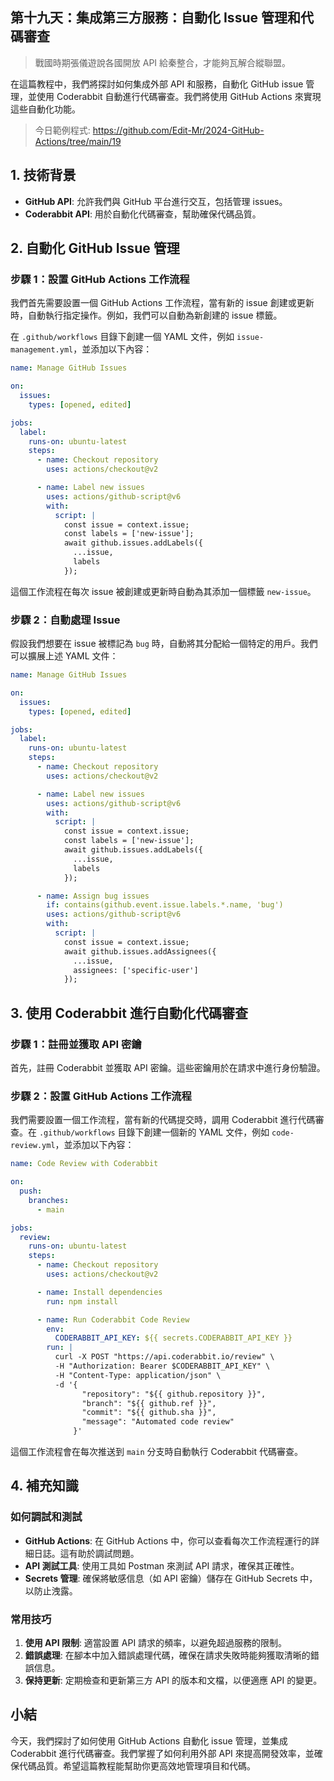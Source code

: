 ## 第十九天：**集成第三方服務：自動化 Issue 管理和代碼審查**

> 戰國時期張儀遊說各國開放 API 給秦整合，才能夠瓦解合縱聯盟。

在這篇教程中，我們將探討如何集成外部 API 和服務，自動化 GitHub issue 管理，並使用 Coderabbit 自動進行代碼審查。我們將使用 GitHub Actions 來實現這些自動化功能。

> 今日範例程式: <https://github.com/Edit-Mr/2024-GitHub-Actions/tree/main/19>

## **1. 技術背景**

- **GitHub API**: 允許我們與 GitHub 平台進行交互，包括管理 issues。
- **Coderabbit API**: 用於自動化代碼審查，幫助確保代碼品質。

## **2. 自動化 GitHub Issue 管理**

### **步驟 1：設置 GitHub Actions 工作流程**

我們首先需要設置一個 GitHub Actions 工作流程，當有新的 issue 創建或更新時，自動執行指定操作。例如，我們可以自動為新創建的 issue 標籤。

在 `.github/workflows` 目錄下創建一個 YAML 文件，例如 `issue-management.yml`，並添加以下內容：

```yaml
name: Manage GitHub Issues

on:
  issues:
    types: [opened, edited]

jobs:
  label:
    runs-on: ubuntu-latest
    steps:
      - name: Checkout repository
        uses: actions/checkout@v2

      - name: Label new issues
        uses: actions/github-script@v6
        with:
          script: |
            const issue = context.issue;
            const labels = ['new-issue'];
            await github.issues.addLabels({
              ...issue,
              labels
            });
```

這個工作流程在每次 issue 被創建或更新時自動為其添加一個標籤 `new-issue`。

### **步驟 2：自動處理 Issue**

假設我們想要在 issue 被標記為 `bug` 時，自動將其分配給一個特定的用戶。我們可以擴展上述 YAML 文件：

```yaml
name: Manage GitHub Issues

on:
  issues:
    types: [opened, edited]

jobs:
  label:
    runs-on: ubuntu-latest
    steps:
      - name: Checkout repository
        uses: actions/checkout@v2

      - name: Label new issues
        uses: actions/github-script@v6
        with:
          script: |
            const issue = context.issue;
            const labels = ['new-issue'];
            await github.issues.addLabels({
              ...issue,
              labels
            });

      - name: Assign bug issues
        if: contains(github.event.issue.labels.*.name, 'bug')
        uses: actions/github-script@v6
        with:
          script: |
            const issue = context.issue;
            await github.issues.addAssignees({
              ...issue,
              assignees: ['specific-user']
            });
```

## **3. 使用 Coderabbit 進行自動化代碼審查**

### **步驟 1：註冊並獲取 API 密鑰**

首先，註冊 Coderabbit 並獲取 API 密鑰。這些密鑰用於在請求中進行身份驗證。

### **步驟 2：設置 GitHub Actions 工作流程**

我們需要設置一個工作流程，當有新的代碼提交時，調用 Coderabbit 進行代碼審查。在 `.github/workflows` 目錄下創建一個新的 YAML 文件，例如 `code-review.yml`，並添加以下內容：

```yaml
name: Code Review with Coderabbit

on:
  push:
    branches:
      - main

jobs:
  review:
    runs-on: ubuntu-latest
    steps:
      - name: Checkout repository
        uses: actions/checkout@v2

      - name: Install dependencies
        run: npm install

      - name: Run Coderabbit Code Review
        env:
          CODERABBIT_API_KEY: ${{ secrets.CODERABBIT_API_KEY }}
        run: |
          curl -X POST "https://api.coderabbit.io/review" \
          -H "Authorization: Bearer $CODERABBIT_API_KEY" \
          -H "Content-Type: application/json" \
          -d '{
                "repository": "${{ github.repository }}",
                "branch": "${{ github.ref }}",
                "commit": "${{ github.sha }}",
                "message": "Automated code review"
              }'
```

這個工作流程會在每次推送到 `main` 分支時自動執行 Coderabbit 代碼審查。

## **4. 補充知識**

### **如何調試和測試**

- **GitHub Actions**: 在 GitHub Actions 中，你可以查看每次工作流程運行的詳細日誌。這有助於調試問題。
- **API 測試工具**: 使用工具如 Postman 來測試 API 請求，確保其正確性。
- **Secrets 管理**: 確保將敏感信息（如 API 密鑰）儲存在 GitHub Secrets 中，以防止洩露。

### **常用技巧**

1. **使用 API 限制**: 適當設置 API 請求的頻率，以避免超過服務的限制。
2. **錯誤處理**: 在腳本中加入錯誤處理代碼，確保在請求失敗時能夠獲取清晰的錯誤信息。
3. **保持更新**: 定期檢查和更新第三方 API 的版本和文檔，以便適應 API 的變更。

## **小結**

今天，我們探討了如何使用 GitHub Actions 自動化 issue 管理，並集成 Coderabbit 進行代碼審查。我們掌握了如何利用外部 API 來提高開發效率，並確保代碼品質。希望這篇教程能幫助你更高效地管理項目和代碼。